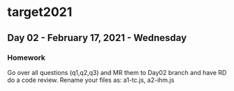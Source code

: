 # target2021

## Day 02 - February 17, 2021 - Wednesday

### Homework
Go over all questions (q1,q2,q3) and MR them to Day02 branch and have RD do a code review.
Rename your files as: a1-tc.js, a2-ihm.js

